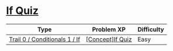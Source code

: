 # [If Quiz](https://www.codetree.ai/trails/complete/curated-cards/nl-pre-if)

|Type|Problem XP|Difficulty|
|---|---|---|
|[Trail 0 / Conditionals 1 / If](https://www.codetree.ai/trail-info/codetree-101/)|[[Concept]If Quiz](https://www.codetree.ai/trails/complete/curated-cards/nl-pre-if/)|Easy|

